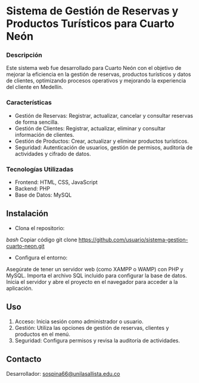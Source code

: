# Sistema de Gestión de Reservas y Productos Turísticos para Cuarto Neón
### Descripción
Este sistema web fue desarrollado para Cuarto Neón con el objetivo de mejorar la eficiencia en la gestión de reservas, productos turísticos y datos de clientes, optimizando procesos operativos y mejorando la experiencia del cliente en Medellín.

### Características
- Gestión de Reservas: Registrar, actualizar, cancelar y consultar reservas de forma sencilla.
- Gestión de Clientes: Registrar, actualizar, eliminar y consultar información de clientes.
- Gestión de Productos: Crear, actualizar y eliminar productos turísticos.
- Seguridad: Autenticación de usuarios, gestión de permisos, auditoría de actividades y cifrado de datos.

### Tecnologías Utilizadas
- Frontend: HTML, CSS, JavaScript
- Backend: PHP
- Base de Datos: MySQL

## Instalación
- Clona el repositorio:

*bash*
Copiar código
git clone https://github.com/usuario/sistema-gestion-cuarto-neon.git
- Configura el entorno:

Asegúrate de tener un servidor web (como XAMPP o WAMP) con PHP y MySQL.
Importa el archivo SQL incluido para configurar la base de datos.
Inicia el servidor y abre el proyecto en el navegador para acceder a la aplicación.

## Uso
1. Acceso: Inicia sesión como administrador o usuario.
2. Gestión: Utiliza las opciones de gestión de reservas, clientes y productos en el menú.
3. Seguridad: Configura permisos y revisa la auditoría de actividades.

## Contacto
Desarrollador: sospina66@unilasallista.edu.co
